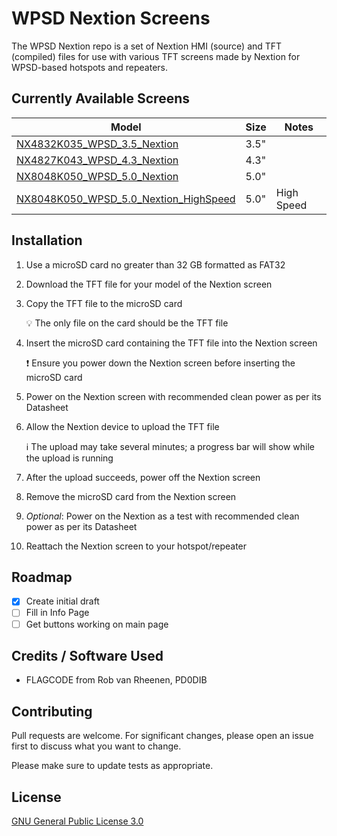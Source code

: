 # WPSD Nextion Screens

The WPSD Nextion repo is a set of Nextion HMI (source) and TFT (compiled) files for use with various TFT screens made by Nextion for WPSD-based hotspots and repeaters.

## Currently Available Screens

Model | Size | Notes
---|---|---
[NX4832K035_WPSD_3.5_Nextion](TFT/NX4832K035_WPSD_3.5_Nextion.tft) | 3.5" | 
[NX4827K043_WPSD_4.3_Nextion](TFT/NX4827K043_WPSD_4.3_Nextion.tft) | 4.3" | 
[NX8048K050_WPSD_5.0_Nextion](TFT/NX8048K050_WPSD_5.0_Nextion.tft) | 5.0" | 
[NX8048K050_WPSD_5.0_Nextion_HighSpeed](TFT/NX8048K050_WPSD_5.0_Nextion_HighSpeed.tft) | 5.0" | High Speed


## Installation

1. Use a microSD card no greater than 32 GB formatted as FAT32
2. Download the TFT file for your model of the Nextion screen
3. Copy the TFT file to the microSD card

    :bulb:  The only file on the card should be the TFT file

4. Insert the microSD card containing the TFT file into the Nextion screen
  
    :exclamation:  Ensure you power down the Nextion screen before inserting the microSD card

5. Power on the Nextion screen with recommended clean power as per its Datasheet

6. Allow the Nextion device to upload the TFT file

    :information_source: The upload may take several minutes; a progress bar will show while the upload is running

6. After the upload succeeds, power off the Nextion screen

7. Remove the microSD card from the Nextion screen

8. *Optional*: Power on the Nextion as a test with recommended clean power as per its Datasheet

9. Reattach the Nextion screen to your hotspot/repeater

## Roadmap

- [x] Create initial draft
- [ ] Fill in Info Page
- [ ] Get buttons working on main page

## Credits / Software Used

* FLAGCODE from Rob van Rheenen, PD0DIB

## Contributing

Pull requests are welcome. For significant changes, please open an issue first to discuss what you want to change.

Please make sure to update tests as appropriate.

## License

[GNU General Public License 3.0](https://www.gnu.org/licenses/gpl-3.0.en.html)
